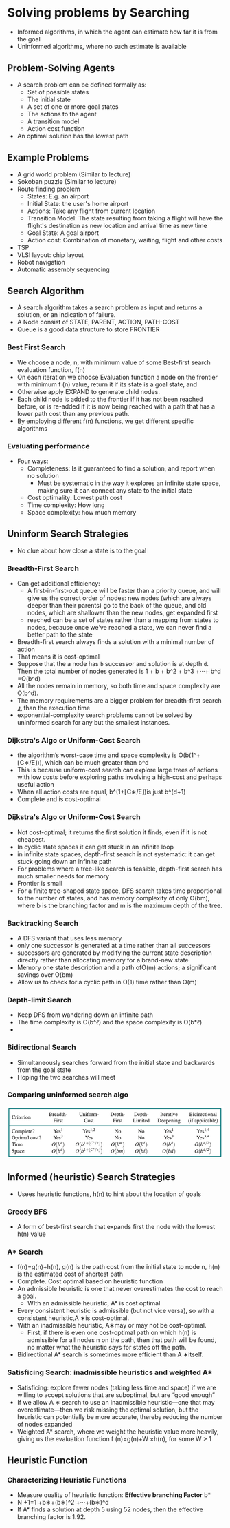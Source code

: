 # Solving problems by Searching

- Informed algorithms, in which the agent can estimate how far it is from the goal
- Uninformed algorithms, where no such estimate is available

## Problem-Solving Agents

- A search problem can be defined formally as:
  - Set of possible states
  - The initial state
  - A set of one or more goal states
  - The actions to the agent
  - A transition model
  - Action cost function
- An optimal solution has the lowest path

## Example Problems

- A grid world problem (Similar to lecture)
- Sokoban puzzle (Similar to lecture)
- Route finding problem
  - States: E.g. an airport
  - Initial State: the user's home airport
  - Actions: Take any flight from current location
  - Transition Model: The state resulting from taking a flight will have the flight's destination as new location and arrival time as new time
  - Goal State: A goal airport
  - Action cost: Combination of monetary, waiting, flight and other costs
- TSP
- VLSI layout: chip layout
- Robot navigation
- Automatic assembly sequencing

## Search Algorithm

- A search algorithm takes a search problem as input and returns a solution, or an indication of failure.
- A Node consist of STATE, PARENT, ACTION, PATH-COST
- Queue is a good data structure to store FRONTIER

### Best First Search
  - We choose a node, n, with minimum value of some Best-first search
    evaluation function, f(n)
  - On each iteration we choose Evaluation function a node on the frontier with minimum f (n) value, return it if its state is a goal state, and 
  - Otherwise apply EXPAND to generate child nodes.
  - Each child node is added to the frontier if it has not been reached before, or is re-added if it is now being reached with a path that has a lower path cost than any previous path.
  - By employing different f(n) functions, we get different specific algorithms

### Evaluating performance
- Four ways:
  - Completeness: Is it guaranteed to find a solution, and report when no solution
    - Must be systematic in the way it explores an infinite state space, making sure it can connect any state to the initial state
  - Cost optimality: Lowest path cost
  - Time complexity: How long
  - Space complexity: how much memory

## Uninform Search Strategies
- No clue about how close a state is to the goal

### Breadth-First Search
- Can get additional efficiency:
  - A first-in-first-out queue will be faster than a priority queue, and will give us the correct order of nodes: new nodes (which are always deeper than their parents) go to the back of the queue, and old nodes, which are shallower than the new nodes, get expanded first
  - reached can be a set of states rather than a mapping from states to nodes, because once we’ve reached a state,
    we can never find a better path to the state
- Breadth-first search always finds a solution with a minimal number of action
- That means it is cost-optimal
- Suppose that the a node has `b` successor and solution is at depth `d`. Then the total number of nodes generated is
  1 + b + b^2 + b^3  +···+ b^d =O(b^d)
- All the nodes remain in memory, so both time and space complexity are O(b^d).
- The memory requirements are a bigger problem for breadth-first search ◭
  than the execution time
- exponential-complexity search problems cannot be solved by uninformed search for any but the smallest instances.

### Dijkstra's Algo or Uniform-Cost Search
- the algorithm’s worst-case time and space complexity is O(b(1^+⌊C∗/E⌋)), which can be much greater
  than b^d
- This is because uniform-cost search can explore large trees of actions with low costs
  before exploring paths involving a high-cost and perhaps useful action
- When all action costs are equal, b^(1+⌊C∗/E⌋)is just b^(d+1)
- Complete and is cost-optimal

### Dijkstra's Algo or Uniform-Cost Search
- Not cost-optimal; it returns the first solution it finds, even if it is not cheapest.
- In cyclic state spaces it can get stuck in an infinite loop
- in infinite state spaces, depth-first search is not systematic: it can get stuck going down an infinite path
- For problems where a tree-like search is feasible, depth-first search has much smaller needs for memory
- Frontier is small
- For a finite tree-shaped state space, DFS search takes time proportional to the number of states, and has memory complexity of only
  O(bm), where b is the branching factor and m is the maximum depth of the tree.


### Backtracking Search
- A DFS variant that uses less memory
- only one successor is generated at a time rather than all successors
- successors are generated by modifying the current state description directly rather than allocating memory for a brand-new state
- Memory one state description and a path ofO(m) actions; a significant savings over O(bm)
- Allow us to check for a cyclic path in O(1) time rather than O(m)


### Depth-limit Search
- Keep DFS from wandering down an infinite path
- The time complexity is O(b^ℓ) and the space complexity is O(b*ℓ)
- 

### Bidirectional Search
- Simultaneously searches forward from the initial state and backwards from the goal state
- Hoping the two searches will meet

### Comparing uninformed search algo
![img.png](aima/img.png)

## Informed (heuristic) Search Strategies
- Usees heuristic functions, h(n) to hint about the location of goals

### Greedy BFS
- A form of best-first search that expands first the node with the lowest h(n) value

### A* Search
- f(n)=g(n)+h(n), g(n) is the path cost from the initial state to node n, h(n) is the estimated cost of shortest path
- Complete. Cost optimal based on heuristic function
- An admissible heuristic is one that never overestimates the cost to reach a goal.
  - WIth an admissible heuristic, A* is cost optimal
- Every consistent heuristic is admissible (but not vice versa), so with a consistent heuristic,A ∗is cost-optimal.
- With an inadmissible heuristic, A∗may or may not be cost-optimal.
  - First, if there is even one cost-optimal path on which h(n) is admissible for all
    nodes n on the path, then that path will be found, no matter what the heuristic says for states
    off the path.
- Bidirectional A* search is sometimes more efficient than A ∗itself.

### Satisficing Search: inadmissible heuristics and weighted A*
- Satisficing: explore fewer nodes (taking less time and space) if we are willing to accept solutions that are suboptimal, but are “good enough”
- If we allow A ∗ search to use an inadmissible heuristic—one that may overestimate—then we risk missing the optimal
  solution, but the heuristic can potentially be more accurate, thereby reducing the number of nodes expanded
- Weighted A* search, where we weight the heuristic value more heavily, giving us the evaluation function f (n)=g(n)+W ×h(n), for some W > 1

## Heuristic Function

### Characterizing Heuristic Functions
- Measure quality of heuristic function: **Effective branching Factor** b*
- N +1=1 +b∗+(b∗)^2 +···+(b∗)^d
- If A* finds a solution at depth 5 using 52 nodes, then the effective branching
  factor is 1.92.


